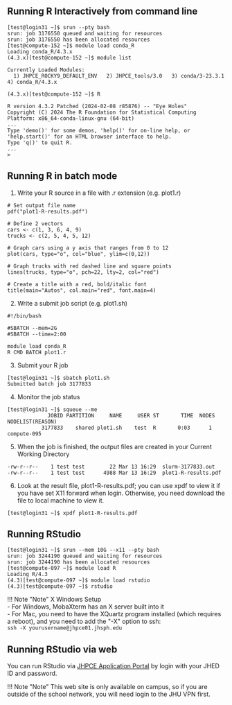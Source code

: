 ## Running R Interactively from command line

```
[test@login31 ~]$ srun --pty bash
srun: job 3176550 queued and waiting for resources
srun: job 3176550 has been allocated resources
[test@compute-152 ~]$ module load conda_R
Loading conda_R/4.3.x
(4.3.x)[test@compute-152 ~]$ module list

Currently Loaded Modules:
  1) JHPCE_ROCKY9_DEFAULT_ENV   2) JHPCE_tools/3.0   3) conda/3-23.3.1   4) conda_R/4.3.x

(4.3.x)[test@compute-152 ~]$ R

R version 4.3.2 Patched (2024-02-08 r85876) -- "Eye Holes"
Copyright (C) 2024 The R Foundation for Statistical Computing
Platform: x86_64-conda-linux-gnu (64-bit)
...
Type 'demo()' for some demos, 'help()' for on-line help, or
'help.start()' for an HTML browser interface to help.
Type 'q()' to quit R.
...
> 
```

## Running R in batch mode

1. Write your R source in a file with .r extension (e.g. plot1.r)
```
# Set output file name
pdf("plot1-R-results.pdf")

# Define 2 vectors
cars <- c(1, 3, 6, 4, 9)
trucks <- c(2, 5, 4, 5, 12)

# Graph cars using a y axis that ranges from 0 to 12
plot(cars, type="o", col="blue", ylim=c(0,12))

# Graph trucks with red dashed line and square points
lines(trucks, type="o", pch=22, lty=2, col="red")

# Create a title with a red, bold/italic font
title(main="Autos", col.main="red", font.main=4)
```

2. Write a submit job script (e.g. plot1.sh)
```
#!/bin/bash

#SBATCH --mem=2G
#SBATCH --time=2:00

module load conda_R
R CMD BATCH plot1.r
```

3. Submit your R job
```
[test@login31 ~]$ sbatch plot1.sh 
Submitted batch job 3177833
```

4. Monitor the job status
```
[test@login31 ~]$ squeue --me
             JOBID PARTITION     NAME     USER ST       TIME  NODES NODELIST(REASON)
           3177833    shared plot1.sh    test  R       0:03      1 compute-095
```

5. When the job is finished, the output files are created in your Current Working Directory
```
-rw-r--r--    1 test test        22 Mar 13 16:29  slurm-3177833.out
-rw-r--r--    1 test test      4988 Mar 13 16:29  plot1-R-results.pdf
```

6. Look at the result file, plot1-R-results.pdf; you can use xpdf to view it if you have set X11 forward when login.
   Otherwise, you need download the file to local machine to view it.
```
[test@login31 ~]$ xpdf plot1-R-results.pdf
```
## Running RStudio
```
[test@login31 ~]$ srun --mem 10G --x11 --pty bash
srun: job 3244190 queued and waiting for resources
srun: job 3244190 has been allocated resources
[test@compute-097 ~]$ module load R
Loading R/4.3
(4.3)[test@compute-097 ~]$ module load rstudio
(4.3)[test@compute-097 ~]$ rstudio
```

!!! Note "Note"
    X Windows Setup  
    - For Windows, MobaXterm has an X server built into it  
    - For Mac, you need to have the XQuartz program installed (which requires a reboot), and you need to add the "-X" option to ssh:  
    ```
    ssh -X yourusername@jhpce01.jhsph.edu
    ```

## Running RStudio via web
You can run RStudio via [JHPCE Application Portal](https://jhpce-app02.jhsph.edu/) by login with your JHED ID and password.

!!! Note "Note"
    This web site is only available on campus, so if you are outside of the school network, you will need login to the JHU VPN first.
